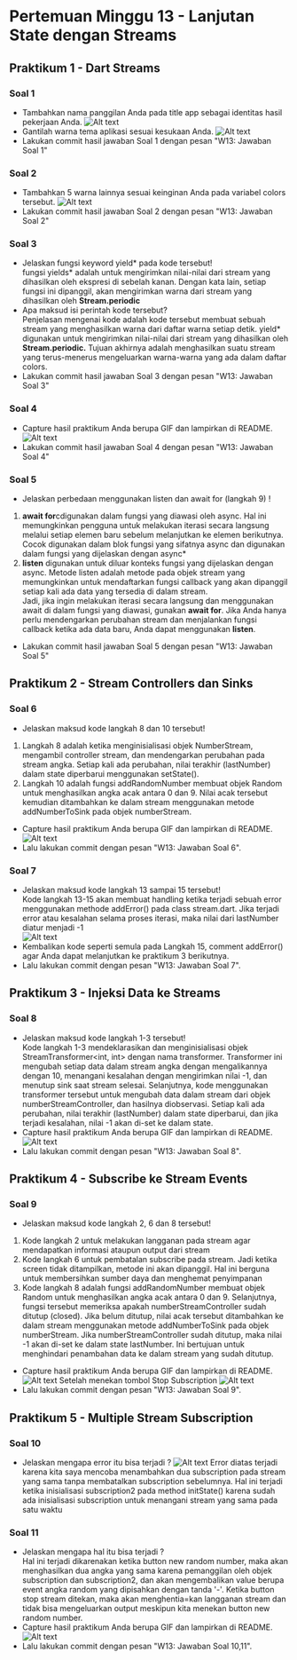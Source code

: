 # Pertemuan Minggu 13 - Lanjutan State dengan Streams
## Praktikum 1 - Dart Streams
### Soal 1
- Tambahkan nama panggilan Anda pada title app sebagai identitas hasil pekerjaan Anda.
![Alt text](docs/soal1.1.png)
- Gantilah warna tema aplikasi sesuai kesukaan Anda.
![Alt text](docs/soal1.2.png)
- Lakukan commit hasil jawaban Soal 1 dengan pesan "W13: Jawaban Soal 1"
### Soal 2
- Tambahkan 5 warna lainnya sesuai keinginan Anda pada variabel colors tersebut. 
![Alt text](docs/soal2.png)
- Lakukan commit hasil jawaban Soal 2 dengan pesan "W13: Jawaban Soal 2"
### Soal 3 
- Jelaskan fungsi keyword yield* pada kode tersebut! <br>
fungsi yields* adalah untuk mengirimkan nilai-nilai dari stream yang dihasilkan oleh ekspresi di sebelah kanan. Dengan kata lain, setiap fungsi ini dipanggil, akan mengirimkan warna dari stream yang dihasilkan oleh **Stream.periodic**
- Apa maksud isi perintah kode tersebut? <br>
Penjelasan mengenai kode adalah  kode tersebut membuat sebuah stream yang menghasilkan warna dari daftar warna setiap detik. yield* digunakan untuk mengirimkan nilai-nilai dari stream yang dihasilkan oleh **Stream.periodic.** Tujuan akhirnya adalah menghasilkan suatu stream yang terus-menerus mengeluarkan warna-warna yang ada dalam daftar colors.
- Lakukan commit hasil jawaban Soal 3 dengan pesan "W13: Jawaban Soal 3"
### Soal 4
- Capture hasil praktikum Anda berupa GIF dan lampirkan di README. <br>
![Alt text](docs/soal4.gif)
- Lakukan commit hasil jawaban Soal 4 dengan pesan "W13: Jawaban Soal 4"
### Soal 5
- Jelaskan perbedaan menggunakan listen dan await for (langkah 9) ! <br>
1. **await for**cdigunakan dalam fungsi yang diawasi oleh async. Hal ini memungkinkan pengguna untuk melakukan iterasi secara langsung melalui setiap elemen baru sebelum melanjutkan ke elemen berikutnya. Cocok digunakan dalam blok fungsi yang sifatnya async dan digunakan dalam fungsi yang dijelaskan dengan async*
2. **listen** digunakan untuk diluar konteks fungsi yang dijelaskan dengan async. Metode listen adalah metode pada objek stream yang memungkinkan untuk mendaftarkan fungsi callback yang akan dipanggil setiap kali ada data yang tersedia di dalam stream. <br>
Jadi, jika ingin melakukan iterasi secara langsung dan menggunakan await di dalam fungsi yang diawasi, gunakan **await for**. Jika Anda hanya perlu mendengarkan perubahan stream dan menjalankan fungsi callback ketika ada data baru, Anda dapat menggunakan **listen**.
- Lakukan commit hasil jawaban Soal 5 dengan pesan "W13: Jawaban Soal 5"
## Praktikum 2 - Stream Controllers dan Sinks
### Soal 6
- Jelaskan maksud kode langkah 8 dan 10 tersebut!<br>
1. Langkah 8 adalah ketika menginisialisasi objek NumberStream, mengambil controller stream, dan mendengarkan perubahan pada stream angka. Setiap kali ada perubahan, nilai terakhir (lastNumber) dalam state diperbarui menggunakan setState().
2. Langkah 10 adalah fungsi addRandomNumber membuat objek Random untuk menghasilkan angka acak antara 0 dan 9. Nilai acak tersebut kemudian ditambahkan ke dalam stream menggunakan metode addNumberToSink pada objek numberStream.
- Capture hasil praktikum Anda berupa GIF dan lampirkan di README.
![Alt text](docs/soal6.gif)
- Lalu lakukan commit dengan pesan "W13: Jawaban Soal 6".
### Soal 7
- Jelaskan maksud kode langkah 13 sampai 15 tersebut! <br>
Kode langkah 13-15 akan membuat handling ketika terjadi sebuah error menggunakan methode addError() pada class stream.dart. Jika terjadi error atau kesalahan selama proses iterasi, maka nilai dari lastNumber diatur menjadi -1 <br>
![Alt text](docs/soal7.gif)
- Kembalikan kode seperti semula pada Langkah 15, comment addError() agar Anda dapat melanjutkan ke praktikum 3 berikutnya.
- Lalu lakukan commit dengan pesan "W13: Jawaban Soal 7".
## Praktikum 3 - Injeksi Data ke Streams
### Soal 8
- Jelaskan maksud kode langkah 1-3 tersebut!<br>
Kode langkah 1-3 mendeklarasikan dan menginisialisasi objek StreamTransformer<int, int> dengan nama transformer. Transformer ini mengubah setiap data dalam stream angka dengan mengalikannya dengan 10, menangani kesalahan dengan mengirimkan nilai -1, dan menutup sink saat stream selesai. Selanjutnya, kode menggunakan transformer tersebut untuk mengubah data dalam stream dari objek numberStreamController, dan hasilnya diobservasi. Setiap kali ada perubahan, nilai terakhir (lastNumber) dalam state diperbarui, dan jika terjadi kesalahan, nilai -1 akan di-set ke dalam state.
- Capture hasil praktikum Anda berupa GIF dan lampirkan di README.
![Alt text](docs/soal8.gif)
- Lalu lakukan commit dengan pesan "W13: Jawaban Soal 8".
## Praktikum 4 - Subscribe ke Stream Events
### Soal 9
- Jelaskan maksud kode langkah 2, 6 dan 8 tersebut!
1. Kode langkah 2 untuk melakukan langganan pada stream agar mendapatkan informasi ataupun output dari stream
2. Kode langkah 6 untuk pembatalan subscribe pada stream. Jadi ketika screen tidak ditampilkan, metode ini akan dipanggil. Hal ini berguna untuk membersihkan sumber daya dan menghemat penyimpanan
3. Kode langkah 8 adalah fungsi addRandomNumber membuat objek Random untuk menghasilkan angka acak antara 0 dan 9. Selanjutnya, fungsi tersebut memeriksa apakah numberStreamController sudah ditutup (closed). Jika belum ditutup, nilai acak tersebut ditambahkan ke dalam stream menggunakan metode addNumberToSink pada objek numberStream. Jika numberStreamController sudah ditutup, maka nilai -1 akan di-set ke dalam state lastNumber. Ini bertujuan untuk menghindari penambahan data ke dalam stream yang sudah ditutup.
- Capture hasil praktikum Anda berupa GIF dan lampirkan di README.
![Alt text](docs/soal9.gif)
Setelah menekan tombol Stop Subscription
![Alt text](docs/soal9.1.png)
- Lalu lakukan commit dengan pesan "W13: Jawaban Soal 9".
## Praktikum 5 - Multiple Stream Subscription
### Soal 10
- Jelaskan mengapa error itu bisa terjadi ?
![Alt text](docs/soal10.png)
Error diatas terjadi karena kita saya mencoba menambahkan dua subscription pada stream yang sama tanpa membatalkan subscription sebelumnya. Hal ini terjadi ketika inisialisasi subscription2 pada method initState() karena sudah ada inisialisasi subscription untuk menangani stream yang sama pada satu waktu
### Soal 11
- Jelaskan mengapa hal itu bisa terjadi ?<br>
Hal ini terjadi dikarenakan ketika button new random number, maka akan menghasilkan dua angka yang sama karena pemanggilan oleh objek subscription dan subscription2, dan akan mengembalikan value berupa event angka random yang dipisahkan dengan tanda '-'. Ketika button stop stream ditekan, maka akan menghentia=kan langganan stream dan tidak bisa mengeluarkan output meskipun kita menekan button new random number.
- Capture hasil praktikum Anda berupa GIF dan lampirkan di README.
![Alt text](docs/soal11.gif)
- Lalu lakukan commit dengan pesan "W13: Jawaban Soal 10,11".